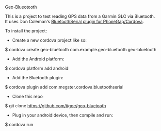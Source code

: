 Geo-Blueotooth

This is a project to test reading GPS data from a Garmin GLO via Bluetooth. It uses Don Coleman's [BluetoothSerial plugin for PhoneGap/Cordova](https://github.com/don/BluetoothSerial).


To install the project:

* Create a new cordova project like so:

 $ cordova create geo-bluetooth com.example.geo-bluetooth geo-bluetooth

* Add the Android platform:

 $ cordova platform add android

* Add the Bluetooth plugin:

 $ cordova plugin add com.megster.cordova.bluetoothserial

* Clone this repo

 $ git clone https://github.com/tigoe/geo-bluetooth

* Plug in your android device, then compile and run:

 $ cordova run

